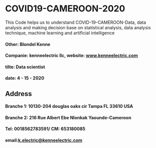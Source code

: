 # COVID19-CAMEROON-2020
This Code helps us to understand COVID-19-CAMEROON-Data, data analysis and making decision base on statistical analysis, data analysis technique, machine learning and artificial intelligence
#### Other: Blondel Kenne
#### Companie: kenneelectric llc, website: www.kenneelectric.com
#### tilte: Data scientist
#### date: 4 - 15 - 2020
## Address
#### Branche 1: 10130-204 douglas oaks cir Tampa FL 33610 USA
#### Branche 2: 216 Rue Albert Ebe Nlonkak Yaounde-Cameroon
#### Tel: 0018562783591/ CM: 653180085
#### email:k.electric@kenneelectric.com
